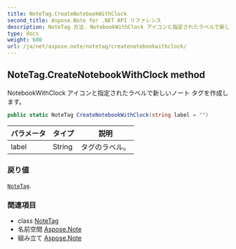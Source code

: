 ```yaml
---
title: NoteTag.CreateNotebookWithClock
second_title: Aspose.Note for .NET API リファレンス
description: NoteTag 方法. NotebookWithClock アイコンと指定されたラベルで新しいノート タグを作成します
type: docs
weight: 680
url: /ja/net/aspose.note/notetag/createnotebookwithclock/
---
```

## NoteTag.CreateNotebookWithClock method

NotebookWithClock アイコンと指定されたラベルで新しいノート タグを作成します。

```csharp
public static NoteTag CreateNotebookWithClock(string label = "")
```

| パラメータ | タイプ | 説明 |
| --- | --- | --- |
| label | String | タグのラベル。 |

### 戻り値

[`NoteTag`](../).

### 関連項目

* class [NoteTag](../)
* 名前空間 [Aspose.Note](../../notetag/)
* 組み立て [Aspose.Note](../../../)


